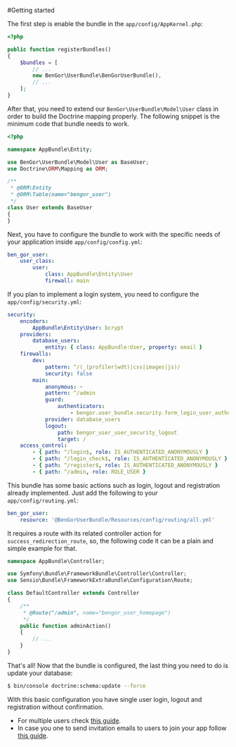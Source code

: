 #Getting started

The first step is enable the bundle in the `app/config/AppKernel.php`:
```php
<?php

public function registerBundles()
{
    $bundles = [
        // ...
        new BenGor\UserBundle\BenGorUserBundle(),
        // ...
    ];
}
```

After that, you need to extend our `BenGor\UserBundle\Model\User` class in order to build the Doctrine mapping properly.
The following snippet is the minimum code that bundle needs to work.
```php
<?php

namespace AppBundle\Entity;

use BenGor\UserBundle\Model\User as BaseUser;
use Doctrine\ORM\Mapping as ORM;

/**
 * @ORM\Entity
 * @ORM\Table(name="bengor_user")
 */
class User extends BaseUser
{
}
```


Next, you have to configure the bundle to work with the specific needs of your application inside
`app/config/config.yml`:
```yml
ben_gor_user:
    user_class:
        user:
            class: AppBundle\Entity\User
            firewall: main
```

If you plan to implement a login system, you need to configure the `app/config/security.yml`:
```yml
security:
    encoders:
        AppBundle\Entity\User: bcrypt
    providers:
        database_users:
            entity: { class: AppBundle:User, property: email }
    firewalls:
        dev:
            pattern: ^/(_(profiler|wdt)|css|images|js)/
            security: false
        main:
            anonymous: ~
            pattern: ^/admin
            guard:
                authenticators:
                    - bengor.user_bundle.security.form_login_user_authenticator
            provider: database_users
            logout:
                path: bengor_user_user_security_logout
                target: /
    access_control:
        - { path: ^/login$, role: IS_AUTHENTICATED_ANONYMOUSLY }
        - { path: ^/login_check$, role: IS_AUTHENTICATED_ANONYMOUSLY }
        - { path: ^/register$, role: IS_AUTHENTICATED_ANONYMOUSLY }
        - { path: ^/admin, role: ROLE_USER }
```

This bundle has some basic actions such as login, logout and registration already implemented. Just add the following
to your `app/config/routing.yml`:
```yml
ben_gor_user:
    resource: '@BenGorUserBundle/Resources/config/routing/all.yml'
```

It requires a route with its related controller action for `success_redirection_route`, so, the following code it can
be a plain and simple example for that.
```php
namespace AppBundle\Controller;

use Symfony\Bundle\FrameworkBundle\Controller\Controller;
use Sensio\Bundle\FrameworkExtraBundle\Configuration\Route;

class DefaultController extends Controller
{
    /**
     * @Route("/admin", name="bengor_user_homepage")
     */
    public function adminAction()
    {
        // ...
    }
}
```

That's all! Now that the bundle is configured, the last thing you need to do is update your database:
```bash
$ bin/console doctrine:schema:update --force
```

With this basic configuration you have single user login, logout and registration without confirmation.

- For multiple users check [this guide](multiple_users.md).
- In case you one to send invitation emails to users to join your app follow [this guide](invitation_system.md).
